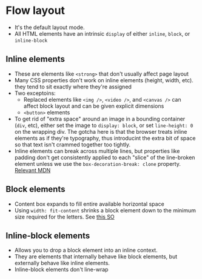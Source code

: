# Flow layout
- It's the default layout mode.
- All HTML elements have an intrinsic `display` of either `inline`, `block`, or `inline-block`

## Inline elements
- These are elements like `<strong>` that don't usually affect page layout
- Many CSS properties don't work on inline elements (height, width, etc). they tend to sit exactly where they're assigned
- Two exceptoins:
	- Replaced elements like `<img />`, `<video />`, and `<canvas />` can affect block layout and can be given explicit dimensions
	- `<button>` elements
- To get rid of "extra space" around an image in a bounding container (`div`, etc), either set the image to `display: block`, or set `line-height: 0` on the wrapping div. The gotcha here is that the browser treats inline elements as if they're typography, thus introducint the extra bit of space so that text isn't crammed together too tightly.
- Inline elements can break across multiple lines, but properties like padding don't get consistently applied to each "slice" of the line-broken element unless we use the `box-decoration-break: clone` property. [Relevant MDN](https://developer.mozilla.org/en-US/docs/Web/CSS/box-decoration-break)

## Block elements
- Content box expands to fill entire available horizontal space
- Using `width: fit-content` shrinks a block element down to the minimum size required for the letters. See [this SO](https://stackoverflow.com/a/54123728/4552841)

## Inline-block elements
- Allows you to drop a block element into an inline context.
- They are elements that internally behave like block elements, but externally behave like inline elements.
- Inline-block elements don't line-wrap
